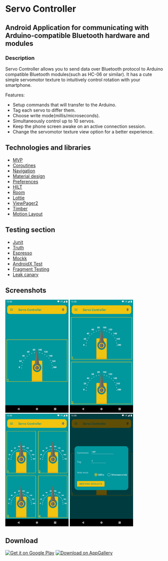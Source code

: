 # Servo Controller

## Android Application for communicating with Arduino-compatible Bluetooth hardware and modules

### Description

Servo Controller allows you to send data over Bluetooth protocol to Arduino compatible Bluetooth modules(such as HC-06 or similar).
It has a cute simple servomotor texture to intuitively control rotation with your smartphone.

Features:

- Setup commands that will transfer to the Arduino.
- Tag each servo to differ them.
- Choose write mode(millis/microseconds).
- Simultaneously control up to 10 servos.
- Keep the phone screen awake on an active connection session.
- Change the servomotor texture view option for a better experience.

## Technologies and libraries

- [MVP](https://www.raywenderlich.com/7026-getting-started-with-mvp-model-view-presenter-on-android)
- [Coroutines](https://developer.android.com/kotlin/coroutines)
- [Navigation](https://developer.android.com/guide/navigation)
- [Material design](https://material.io/develop/android)
- [Preferences](https://developer.android.com/guide/topics/ui/settings)
- [HILT](https://developer.android.com/training/dependency-injection/hilt-android)
- [Room](https://developer.android.com/training/data-storage/room)
- [Lottie](https://github.com/airbnb/lottie-android)
- [ViewPager2](https://developer.android.com/jetpack/androidx/releases/viewpager2)
- [Timber](https://github.com/JakeWharton/timber)
- [Motion Layout](https://developer.android.com/training/constraint-layout/motionlayout)

## Testing section

- [Junit](https://developer.android.com/training/testing/unit-testing/local-unit-tests)
- [Truth](https://truth.dev)
- [Espresso](https://developer.android.com/training/testing/espresso)
- [Mockk](https://mockk.io)
- [AndroidX Test](https://developer.android.com/training/testing/set-up-project)
- [Fragment Testing](https://developer.android.com/training/basics/fragments/testing)
- [Leak canary](https://square.github.io/leakcanary/)

## Screenshots

<img src=".github/screenshots/main_screen.png"
  alt="Screenshot Main Screen" width="200"/>
<img src=".github/screenshots/main_screen_double_servo.png"
  alt="Screenshot double servos" width="200"/>
<img src=".github/screenshots/main_screen_quad_servo.png"
  alt="Screenshot quad servos" width="200"/>
<img src=".github/screenshots/main_screen_dialog_window.png"
  alt="Screenshot window dialog" width="200"/>

## Download

<a href="todo"><img src="https://play.google.com/intl/en_us/badges/static/images/badges/en_badge_web_generic.png" target="_blank" alt="Get it on Google Play" height="80"></a>
<a href="todo"><img src="https://huaweimobileservices.com/wp-content/uploads/2019/12/AppGallery_DownlaodBadge_ENG.png" target="_blank" alt="Download on AppGallery" height="80"></a>
